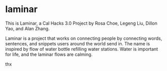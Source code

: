 # laminar

This is Laminar, a Cal Hacks 3.0 Project by Rosa Choe, Legeng Liu, Dillon Yao, and Alan Zhang.

Laminar is a project that works on connecting people by connecting words, sentences, and snippets users around the world send in.
The name is inspired by flow of water bottle refilling water stations. Water is important for life, and the laminar flows are calming.

thx
